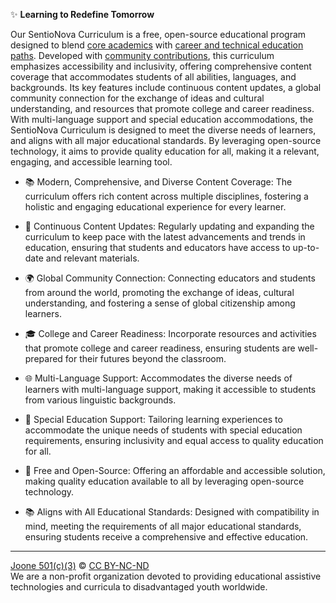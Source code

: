 ✨ **Learning to Redefine Tomorrow**

Our SentioNova Curriculum is a free, open-source educational program designed to blend [core academics](https://github.com/joone-org/SentioNova/wiki/California-Graduation-Requirements) with [career and technical education paths](https://github.com/joone-org/SentioNova/wiki/Career-Technical-Education-(CTE)-Pathways). Developed with [community contributions](https://github.com/joone-org/SentioNova/wiki), this curriculum emphasizes accessibility and inclusivity, offering comprehensive content coverage that accommodates students of all abilities, languages, and backgrounds. Its key features include continuous content updates, a global community connection for the exchange of ideas and cultural understanding, and resources that promote college and career readiness. With multi-language support and special education accommodations, the SentioNova Curriculum is designed to meet the diverse needs of learners, and aligns with all major educational standards. By leveraging open-source technology, it aims to provide quality education for all, making it a relevant, engaging, and accessible learning tool.

* 📚 Modern, Comprehensive, and Diverse Content Coverage: The curriculum offers rich content across multiple disciplines, fostering a holistic and engaging educational experience for every learner.

* 🔄 Continuous Content Updates: Regularly updating and expanding the curriculum to keep pace with the latest advancements and trends in education, ensuring that students and educators have access to up-to-date and relevant materials.

* 🌍 Global Community Connection: Connecting educators and students from around the world, promoting the exchange of ideas, cultural understanding, and fostering a sense of global citizenship among learners.

* 🎓 College and Career Readiness: Incorporate resources and activities that promote college and career readiness, ensuring students are well-prepared for their futures beyond the classroom.

* 🌐 Multi-Language Support: Accommodates the diverse needs of learners with multi-language support, making it accessible to students from various linguistic backgrounds.

* 🌟 Special Education Support: Tailoring learning experiences to accommodate the unique needs of students with special education requirements, ensuring inclusivity and equal access to quality education for all.

* 💸 Free and Open-Source: Offering an affordable and accessible solution, making quality education available to all by leveraging open-source technology.

* 📚 Aligns with All Educational Standards: Designed with compatibility in mind, meeting the requirements of all major educational standards, ensuring students receive a comprehensive and effective education.
  
---

[Joone 501(c)(3)](https://joone.org) © [CC BY-NC-ND](https://github.com/joone-org/SentioNova/blob/main/LICENSE.md)<br>
We are a non-profit organization devoted to providing educational assistive technologies and curricula to disadvantaged youth worldwide.
